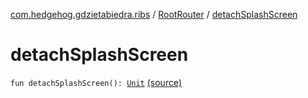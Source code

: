 [com.hedgehog.gdzietabiedra.ribs](../index.md) / [RootRouter](index.md) / [detachSplashScreen](./detach-splash-screen.md)

# detachSplashScreen

`fun detachSplashScreen(): `[`Unit`](https://kotlinlang.org/api/latest/jvm/stdlib/kotlin/-unit/index.html) [(source)](https://github.com/asvid/GdzieTaBiedra/tree/master/app/src/main/java/com/hedgehog/gdzietabiedra/ribs/RootRouter.kt#L108)